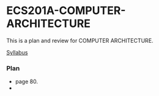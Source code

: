 # ECS201A-COMPUTER-ARCHITECTURE
This is a plan and review for COMPUTER ARCHITECTURE.

[Syllabus](http://american.cs.ucdavis.edu/academic/ecs201a.w21/)

### Plan 
  - page 80.
  - 
